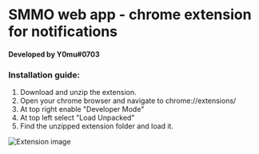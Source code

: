 # SMMO web app - chrome extension for notifications
#### Developed by Y0mu#0703
### Installation guide:
1. Download and unzip the extension.
2. Open your chrome browser and navigate to chrome://extensions/
3. At top right enable "Developer Mode"
4. At top left select "Load Unpacked"
5. Find the unzipped extension folder and load it.

![Extension image](https://github.com/[username]/[reponame]/blob/[branch]/extension.png?raw=true)
